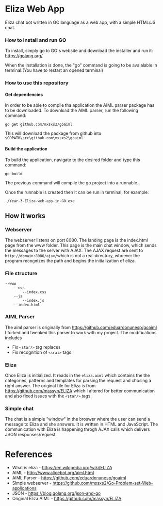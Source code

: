 # Eliza Web App
Eliza chat bot written in GO language as a web app, with a simple HTML/JS chat.

### How to install and run GO

To install, simply go to GO's website and download the installer and run it: https://golang.org/

When the installation is done, the "go" command is going to be avaialable in terminal.(You have to restart an opened terminal)

### How to use this repository

#### Get dependencies
In order to be able to compile tha application the AIML parser package has to be downloaded.
To download the AIML parser, run the following command:
```
go get github.com/mxsxs2/goaiml
```
This will download the package from github into ```$GOPATH\src\github.com\mxsxs2\goaiml```
#### Build the application
To build the application, navigate to the desired folder and type this command: 
```
go build 
```

The previous command will compile the go project into a runnable.

Once the runnable is created then it can be run in terminal, for example: 
```
./Year-3-Eliza-web-app-in-GO.exe
```

## How it works
### Webserver
The webserver listens on port 8080. 
The landing page is the index.html page from the www folder. 
This page is the main chat window, which sends the messages to the server with AJAX.
The AJAX request are sent to ```http://domain:8080/ajax/```which is not a real directory, whoever the program recognizes the path and begins the initialization of eliza. 
### File structure
```
--www
    --css
        --index.css
    --js
        --index.js
    --index.html
```
### AIML Parser
The aiml parser is originally from https://github.com/eduardonunesp/goaiml
I forked and tweaked this parser to work with my project.
The modifications includes
* Fix ```<star/>``` tag replaces
* Fix recognition of ```<srai>``` tags

### Eliza
Once Eliza is initialized. It reads in the ```eliza.aiml``` which contains the the categories, patterns and templates for parsing the request and chosing a right answer. 
The original file for Eliza is from https://github.com/massyn/ELIZA which I altered for better communication and also fixed issues with the ```<star/>``` tags.

### Simple chat
The chat is a simple "window" in the broswer where the user can send a message to Eliza and she answers.
It is written in HTML and JavaScript. The communication with Eliza is happening throgh AJAX calls which delivers JSON responses/request.



# References
* What is eliza - https://en.wikipedia.org/wiki/ELIZA
* AIML - http://www.alicebot.org/aiml.html
* AIML Parser - https://github.com/eduardonunesp/goaiml
* Simple webserver - https://github.com/mxsxs2/Go-Problem-set-Web-applications
* JSON - https://blog.golang.org/json-and-go
* Original Eliza AIML - https://github.com/massyn/ELIZA